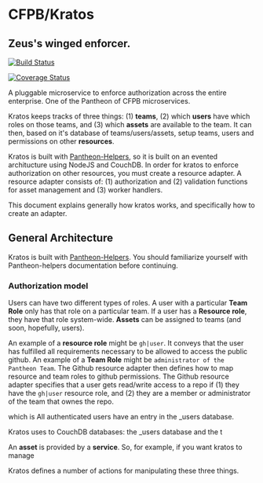 # CFPB/Kratos
## Zeus's winged enforcer.

[![Build Status](https://travis-ci.org/cfpb/kratos.svg)](https://travis-ci.org/cfpb/kratos)

[![Coverage Status](https://coveralls.io/repos/cfpb/kratos/badge.svg?branch=master)](https://coveralls.io/r/cfpb/kratos?branch=master)

A pluggable microservice to enforce authorization across the entire enterprise.
One of the Pantheon of CFPB microservices.


Kratos keeps tracks of three things: (1) **teams**,
(2) which **users** have which roles on those teams,
and (3) which **assets** are available to the team.
It can then, based on it's database of teams/users/assets,
setup teams, users and permissions on other **resources**.

Kratos is built with [Pantheon-Helpers](https://github.com/cfpb/pantheon-helpers),
so it is built on an evented architucture using NodeJS and CouchDB.
In order for kratos to enforce authorization on other resources,
you must create a resource adapter.
A resource adapter consists of:
(1) authorization and (2) validation functions for asset management and
(3) worker handlers.

This document explains generally how kratos works,
and specifically how to create an adapter.

## General Architecture
Kratos is built with [Pantheon-Helpers](https://github.com/cfpb/pantheon-helpers).
You should familiarize yourself with Pantheon-helpers documentation before continuing.

### Authorization model
Users can have two different types of roles.
A user with a particular **Team Role** only has that role on a particular team.
If a user has a **Resource role**, they have that role system-wide.
**Assets** can be assigned to teams (and soon, hopefully, users).

An example of a **resource role** might be `gh|user`.
It conveys that the user has fulfilled all requirements necessary to be allowed to access the public github.
An example of a **Team Role** might be `administrator of the Pantheon Team`.
The Github resource adapter then defines how to map resource and team roles to github permissions.
The Github resource adapter specifies that a user gets read/write access to a repo if (1) they have the `gh|user` resource role, and
(2) they are a member or administrator of the team that ownes the repo.





which is
All authenticated users have an entry in the _users database.

Kratos uses to CouchDB databases:
the _users database and the t


An **asset** is provided by a **service**.
So, for example,
if you want kratos to manage 

Kratos defines a number of actions for manipulating these three things.
